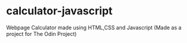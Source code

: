 # calculator-javascript
Webpage Calculator made using HTML,CSS and Javascript
(Made as a project for The Odin Project)